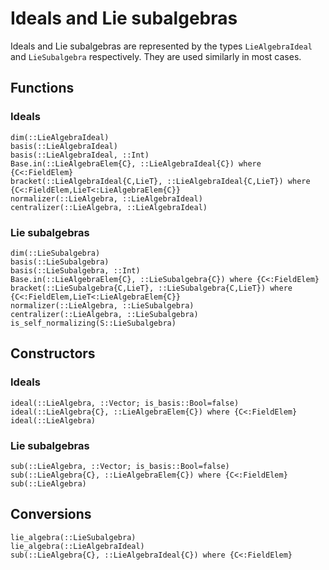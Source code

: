 # Ideals and Lie subalgebras

Ideals and Lie subalgebras are represented by the types `LieAlgebraIdeal` and
`LieSubalgebra` respectively.
They are used similarly in most cases.

## Functions

### Ideals

```@docs
dim(::LieAlgebraIdeal)
basis(::LieAlgebraIdeal)
basis(::LieAlgebraIdeal, ::Int)
Base.in(::LieAlgebraElem{C}, ::LieAlgebraIdeal{C}) where {C<:FieldElem}
bracket(::LieAlgebraIdeal{C,LieT}, ::LieAlgebraIdeal{C,LieT}) where {C<:FieldElem,LieT<:LieAlgebraElem{C}}
normalizer(::LieAlgebra, ::LieAlgebraIdeal)
centralizer(::LieAlgebra, ::LieAlgebraIdeal)
```

### Lie subalgebras

```@docs
dim(::LieSubalgebra)
basis(::LieSubalgebra)
basis(::LieSubalgebra, ::Int)
Base.in(::LieAlgebraElem{C}, ::LieSubalgebra{C}) where {C<:FieldElem}
bracket(::LieSubalgebra{C,LieT}, ::LieSubalgebra{C,LieT}) where {C<:FieldElem,LieT<:LieAlgebraElem{C}}
normalizer(::LieAlgebra, ::LieSubalgebra)
centralizer(::LieAlgebra, ::LieSubalgebra)
is_self_normalizing(S::LieSubalgebra)
```

## Constructors

### Ideals

```@docs
ideal(::LieAlgebra, ::Vector; is_basis::Bool=false)
ideal(::LieAlgebra{C}, ::LieAlgebraElem{C}) where {C<:FieldElem}
ideal(::LieAlgebra)
```

### Lie subalgebras

```@docs
sub(::LieAlgebra, ::Vector; is_basis::Bool=false)
sub(::LieAlgebra{C}, ::LieAlgebraElem{C}) where {C<:FieldElem}
sub(::LieAlgebra)
```

## Conversions

```@docs
lie_algebra(::LieSubalgebra)
lie_algebra(::LieAlgebraIdeal)
sub(::LieAlgebra{C}, ::LieAlgebraIdeal{C}) where {C<:FieldElem}
```
